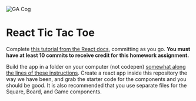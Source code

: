 ![GA Cog](https://ga-dash.s3.amazonaws.com/production/assets/logo-9f88ae6c9c3871690e33280fcf557f33.png)

# React Tic Tac Toe

Complete [this tutorial from the React docs](https://reactjs.org/tutorial/tutorial.html), committing as you go.  **You must have at least 10 commits to receive credit for this homework assignment.**  

Build the app in a folder on your computer (not codepen) [somewhat along the lines of these instructions](https://reactjs.org/tutorial/tutorial.html#setup-option-2-local-development-environment).  Create a react app inside this repository the way we have been, and grab the starter code for the components and you should be good.  It is also recommended that you use separate files for the Square, Board, and Game components.

